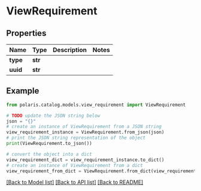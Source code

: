<!--

 Licensed to the Apache Software Foundation (ASF) under one
 or more contributor license agreements.  See the NOTICE file
 distributed with this work for additional information
 regarding copyright ownership.  The ASF licenses this file
 to you under the Apache License, Version 2.0 (the
 "License"); you may not use this file except in compliance
 with the License.  You may obtain a copy of the License at

   http://www.apache.org/licenses/LICENSE-2.0

 Unless required by applicable law or agreed to in writing,
 software distributed under the License is distributed on an
 "AS IS" BASIS, WITHOUT WARRANTIES OR CONDITIONS OF ANY
 KIND, either express or implied.  See the License for the
 specific language governing permissions and limitations
 under the License.

-->
# ViewRequirement


## Properties

Name | Type | Description | Notes
------------ | ------------- | ------------- | -------------
**type** | **str** |  | 
**uuid** | **str** |  | 

## Example

```python
from polaris.catalog.models.view_requirement import ViewRequirement

# TODO update the JSON string below
json = "{}"
# create an instance of ViewRequirement from a JSON string
view_requirement_instance = ViewRequirement.from_json(json)
# print the JSON string representation of the object
print(ViewRequirement.to_json())

# convert the object into a dict
view_requirement_dict = view_requirement_instance.to_dict()
# create an instance of ViewRequirement from a dict
view_requirement_from_dict = ViewRequirement.from_dict(view_requirement_dict)
```
[[Back to Model list]](../README.md#documentation-for-models) [[Back to API list]](../README.md#documentation-for-api-endpoints) [[Back to README]](../README.md)


